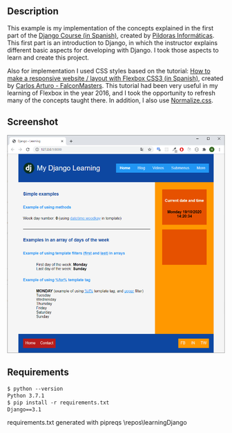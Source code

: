 ## Description

This example is my implementation of the concepts explained in the first part of the [Django Course (in Spanish)](https://www.youtube.com/watch?v=7XO1AzwkPPE&list=PLU8oAlHdN5BmfvwxFO7HdPciOCmmYneAB&index=1), created by [Pildoras Informáticas](https://www.pildorasinformaticas.es).
This first part is an introduction to Django, in which the instructor explains different basic aspects for developing with Django. I took those aspects to learn and create this project. 

Also for implementation I used CSS styles based on the tutorial: [How to make a responsive website / layout with Flexbox CSS3 (in Spanish)](http://www.falconmasters.com/web-design/sitio-web-layout-flexbox/), created by [Carlos Arturo - FalconMasters](https://github.com/falconmasters).
This tutorial had been very useful in my learning of Flexbox in the year 2016, and I took the opportunity to refresh many of the concepts taught there. In addition, I also use [Normalize.css](https://necolas.github.io/normalize.css/). 

## Screenshot
![Learning DJango - Screenshot](/assets/screenshot.png "Learning DJango - Screenshot")

## Requirements
```console
$ python --version  
Python 3.7.1  
$ pip install -r requirements.txt  
Django==3.1  
```
requirements.txt generated with pipreqs \repos\learningDjango